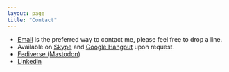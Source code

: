 ```yaml
---
layout: page
title: "Contact"
---
```


  * <a href="mailto:antonio+blog@piccolboni.info">Email</a> is the preferred way to contact me, please feel free to drop a line.
  * Available on <a href="http://skype.com/">Skype</a> and <a href="http://www.google.com/+/learnmore/hangouts/">Google Hangout</a> upon request.
  * [Fediverse (Mastodon)](https://toot.community/web/@piccolbo)
  * [Linkedin](http://linkedin.com/in/piccolbo)
